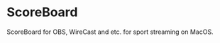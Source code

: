 # ScoreBoard
ScoreBoard for OBS, WireCast and etc. for sport streaming on MacOS.


<!-- {::nomarkdown}
<html>
  <head>
    <link rel="stylesheet" href="style1.css">
  </head>
  <body>
    <h1>Contact me for ScoreBoard support.</h1>
    <h1>Contact me for ScoreBoard support.</h1>
    <form action="https://formspree.io/f/xgernygo" method="POST">
      <input class="inputfield" type="email" name="_replyto" placeholder="Your e-mail *" required="required">
      <input class="inputfield" type="text" name="name" placeholder="Your name *" required="required"></input>
      <input class="inputfield" type="hidden" name="_subject" value="ScoreBoard support page from GitHub" />
      <textarea class="inputfield" name="message" rows="6" placeholder="Message text... *" required="required"></textarea>
      <button class="button" type="submit">Send</button>
    </form>
  </body>
</html>
{:/nomarkdown} -->


<!-- {::nomarkdown}
<html>
  <head>
    <link rel="stylesheet" href="style1.css">
  </head>
  <body>
<link rel="stylesheet" href="https://unpkg.com/spectre.css/dist/spectre.min.css">
<link rel="stylesheet" href="https://unpkg.com/spectre.css/dist/spectre-exp.min.css">
<link rel="stylesheet" href="https://unpkg.com/spectre.css/dist/spectre-icons.min.css">
<link rel="stylesheet" href="https://sahiljena.github.io/style.css">
<link href="https://fonts.googleapis.com/icon?family=Material+Icons" rel="stylesheet">
<header class="navbar">

  <section class="navbar-center">
  </section>
  <section class="navbar-section">
    <a href="#" class="btn btn-link rest-link">Home</a>
    <a href="#" class="btn btn-link rest-link">Wiki</a>
    <a href="#" class="btn btn-link rest-link">Isues</a>
    <a href="/support.html" class="btn btn-link active-link">Support</a>
    
  </section>
</header>
<br>
<main>
  <h1>
    <span class="text-primary"> Contact</span>
  </h1>
  <p>
    Fill in the form to contact me!
  </p>
  <p id="my-form-status"></p>
  <form class="" id="my-form" action="https://formspree.io/f/mjvp" method="POST">
    
    <div class="form-group">
      <label class="form-label" for="input-name-1">Name</label>
      <input class="form-input" type="text" id="input-name-1" placeholder="Name" name="name" required>
    </div>
    <div class="form-group">
      <label class="form-label" for="input-email-2">E-mail</label>
      <input class="form-input" type="email" id="input-email-2" placeholder="E-mail" name="_replyto" required>
    </div>
    <div class="form-group">
      <label class="form-label" for="input-example-3">Message</label>
      <textarea class="form-input" id="input-example-3" placeholder="Type your message here." rows="3" name="message" required></textarea>
    </div>
    <button id="my-form-button" class="btn btn-primary" type="submit">Send</button>
    
  </form>
  <br>
  <a style="background: #212529;" class="btn" href="">Back to homepage</a>
</main>
<footer>
  Made with ❤️ by sahiljena
</footer>
  </body>
</html>
{:/nomarkdown}
 -->
